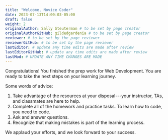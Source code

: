 ```yaml
---
title: "Welcome, Novice Coder"
date: 2023-07-13T14:00:03-05:00
draft: false
weight: 2
originalAuthor: Sally Steuterman # to be set by page creator
originalAuthorGitHub: gildedgardenia # to be set by page creator
reviewer: # to be set by the page reviewer
reviewerGitHub: # to be set by the page reviewer
lastEditor: # update any time edits are made after review
lastEditorGitHub: # update any time edits are made after review
lastMod: # UPDATE ANY TIME CHANGES ARE MADE
---
```


Congratulations! You finished the prep work for Web Development. You are ready to take
the next steps on your learning journey.

Some words of advice:

1. Take advantage of the resources at your disposal---your instructor, TAs, and
   classmates are here to help.
1. Complete all of the homework and practice tasks. To learn how to code, you
   need to code.
1. Ask and answer questions.
1. Recognize that making mistakes is part of the learning process.

We applaud your efforts, and we look forward to your success.